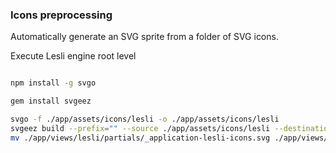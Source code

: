 
### Icons preprocessing 
Automatically generate an SVG sprite from a folder of SVG icons.

Execute Lesli engine root level
```bash

npm install -g svgo

gem install svgeez

svgo -f ./app/assets/icons/lesli -o ./app/assets/icons/lesli
svgeez build --prefix="" --source ./app/assets/icons/lesli --destination ./app/views/lesli/partials/_application-lesli-icons.svg
mv ./app/views/lesli/partials/_application-lesli-icons.svg ./app/views/lesli/partials/_application-lesli-icons.html.erb
```
